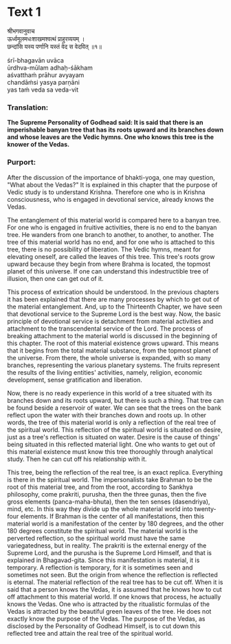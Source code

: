 # Text 1

श्रीभगवानुवाच  
ऊर्ध्वमूलमधःशाखमश्वत्थं प्राहुरव्ययम् ।  
छन्दांसि यस्य पर्णानि यस्तं वेद स वेदवित् ॥१॥

śrī-bhagavān uvāca  
ūrdhva-mūlam adhaḥ-śākham  
aśvatthaḿ prāhur avyayam  
chandāḿsi yasya parṇāni  
yas taḿ veda sa veda-vit



### Translation:

**The Supreme Personality of Godhead said: It is said that there is an imperishable banyan tree that has its roots upward and its branches down and whose leaves are the Vedic hymns. One who knows this tree is the knower of the Vedas.**

### Purport:

After the discussion of the importance of bhakti-yoga, one may question, "What about the Vedas?" It is explained in this chapter that the purpose of Vedic study is to understand Krishna. Therefore one who is in Krishna consciousness, who is engaged in devotional service, already knows the Vedas.

The entanglement of this material world is compared here to a banyan tree. For one who is engaged in fruitive activities, there is no end to the banyan tree. He wanders from one branch to another, to another, to another. The tree of this material world has no end, and for one who is attached to this tree, there is no possibility of liberation. The Vedic hymns, meant for elevating oneself, are called the leaves of this tree. This tree's roots grow upward because they begin from where Brahma is located, the topmost planet of this universe. If one can understand this indestructible tree of illusion, then one can get out of it.

This process of extrication should be understood. In the previous chapters it has been explained that there are many processes by which to get out of the material entanglement. And, up to the Thirteenth Chapter, we have seen that devotional service to the Supreme Lord is the best way. Now, the basic principle of devotional service is detachment from material activities and attachment to the transcendental service of the Lord. The process of breaking attachment to the material world is discussed in the beginning of this chapter. The root of this material existence grows upward. This means that it begins from the total material substance, from the topmost planet of the universe. From there, the whole universe is expanded, with so many branches, representing the various planetary systems. The fruits represent the results of the living entities' activities, namely, religion, economic development, sense gratification and liberation.

Now, there is no ready experience in this world of a tree situated with its branches down and its roots upward, but there is such a thing. That tree can be found beside a reservoir of water. We can see that the trees on the bank reflect upon the water with their branches down and roots up. In other words, the tree of this material world is only a reflection of the real tree of the spiritual world. This reflection of the spiritual world is situated on desire, just as a tree's reflection is situated on water. Desire is the cause of things' being situated in this reflected material light. One who wants to get out of this material existence must know this tree thoroughly through analytical study. Then he can cut off his relationship with it.

This tree, being the reflection of the real tree, is an exact replica. Everything is there in the spiritual world. The impersonalists take Brahman to be the root of this material tree, and from the root, according to Sankhya philosophy, come prakriti, purusha, then the three gunas, then the five gross elements (panca-maha-bhuta), then the ten senses (dasendriya), mind, etc. In this way they divide up the whole material world into twenty-four elements. If Brahman is the center of all manifestations, then this material world is a manifestation of the center by 180 degrees, and the other 180 degrees constitute the spiritual world. The material world is the perverted reflection, so the spiritual world must have the same variegatedness, but in reality. The prakriti is the external energy of the Supreme Lord, and the purusha is the Supreme Lord Himself, and that is explained in Bhagavad-gita. Since this manifestation is material, it is temporary. A reflection is temporary, for it is sometimes seen and sometimes not seen. But the origin from whence the reflection is reflected is eternal. The material reflection of the real tree has to be cut off. When it is said that a person knows the Vedas, it is assumed that he knows how to cut off attachment to this material world. If one knows that process, he actually knows the Vedas. One who is attracted by the ritualistic formulas of the Vedas is attracted by the beautiful green leaves of the tree. He does not exactly know the purpose of the Vedas. The purpose of the Vedas, as disclosed by the Personality of Godhead Himself, is to cut down this reflected tree and attain the real tree of the spiritual world.